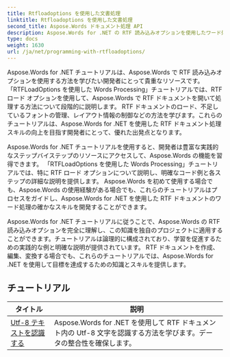 ```yaml
---
title: Rtfloadoptions を使用した文書処理
linktitle: Rtfloadoptions を使用した文書処理
second_title: Aspose.Words ドキュメント処理 API
description: Aspose.Words for .NET の RTF 読み込みオプションを使用したワード処理を学習します。ステップバイステップのチュートリアルとサンプル C# コードを使用して、RTF ドキュメントを読み込んで操作する方法を学びます。
type: docs
weight: 1630
url: /ja/net/programming-with-rtfloadoptions/
---
```

Aspose.Words for .NET チュートリアルは、Aspose.Words で RTF 読み込みオプションを使用する方法を学びたい開発者にとって貴重なリソースです。 「RTFLoadOptions を使用した Words Processing」チュートリアルでは、RTF ロード オプションを使用して、Aspose.Words で RTF ドキュメントを開いて処理する方法について段階的に説明します。 RTF ドキュメントのロード、不足しているフォントの管理、レイアウト情報の制御などの方法を学びます。これらのチュートリアルは、Aspose.Words for .NET を使用した RTF ドキュメント処理スキルの向上を目指す開発者にとって、優れた出発点となります。

Aspose.Words for .NET チュートリアルを使用すると、開発者は豊富な実践的なステップバイステップのリソースにアクセスして、Aspose.Words の機能を習得できます。 「RTFLoadOptions を使用した Words Processing」チュートリアルでは、特に RTF ロード オプションについて説明し、明確なコード例と各ステップの詳細な説明を提供します。 Aspose.Words を初めて使用する場合でも、Aspose.Words の使用経験がある場合でも、これらのチュートリアルはプロセスをガイドし、Aspose.Words for .NET を使用した RTF ドキュメントのワード処理の確かなスキルを開発することができます。

Aspose.Words for .NET チュートリアルに従うことで、Aspose.Words の RTF 読み込みオプションを完全に理解し、この知識を独自のプロジェクトに適用することができます。チュートリアルは論理的に構成されており、学習を促進するための実践的な例と明確な説明が提供されています。 RTF ドキュメントを作成、編集、変換する場合でも、これらのチュートリアルでは、Aspose.Words for .NET を使用して目標を達成するための知識とスキルを提供します。

 ## チュートリアル
| タイトル | 説明 |
| --- | --- |
| [Utf-8 テキストを認識する](./recognize-utf8-text/) | Aspose.Words for .NET を使用して RTF ドキュメント内の Utf-8 文字を認識する方法を学びます。データの整合性を確保します。 |